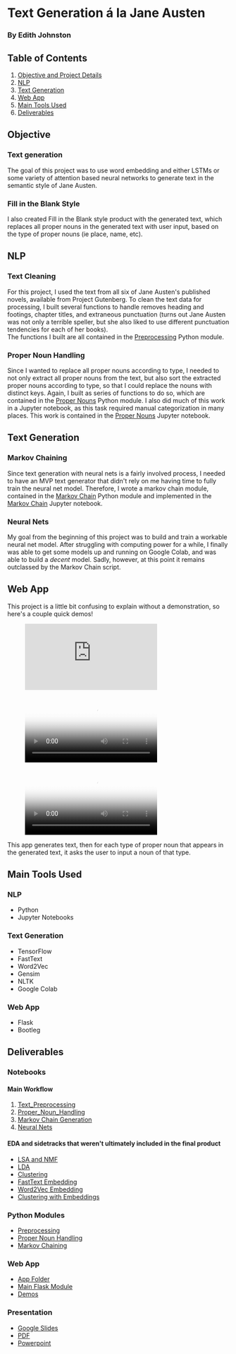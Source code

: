 # Text Generation á la Jane Austen
### By Edith Johnston

## Table of Contents
1. [Objective and Project Details](#objective)  
2. [NLP](#nlp)  
3. [Text Generation](#text-generation)  
4. [Web App](#web-app)  
5. [Main Tools Used](#main-tools-used)  
6. [Deliverables](#deliverables)  

## Objective
### Text generation
The goal of this project was to use word embedding and either LSTMs or some variety of attention based neural networks to generate text in the semantic style of Jane Austen. 
### Fill in the Blank Style
I also created Fill in the Blank style product with the generated text, which replaces all proper nouns in the generated text with user input, based on the type of proper nouns (ie place, name, etc).

## NLP
### Text Cleaning
For this project, I used the text from all six of Jane Austen's published novels, available from Project Gutenberg. To clean the text data for processing, I built several functions to handle removes heading and footings, chapter titles, and extraneous punctuation (turns out Jane Austen was not only a terrible speller, but she also liked to use different punctuation tendencies for each of her books).   
The functions I built are all contained in the [Preprocessing](#python-modules) Python module.
### Proper Noun Handling
Since I wanted to replace all proper nouns according to type, I needed to not only extract all proper nouns from the text, but also sort the extracted proper nouns according to type, so that I could replace the nouns with distinct keys. Again, I built as series of functions to do so, which are contained in the [Proper Nouns](#python-modules) Python module. I also did much of this work in a Jupyter notebook, as this task required manual categorization in many places. This work is contained in the [Proper Nouns](#notebooks) Jupyter notebook.

## Text Generation
### Markov Chaining
Since text generation with neural nets is a fairly involved process, I needed to have an MVP text generator that didn't rely on me having time to fully train the neural net model. Therefore, I wrote a markov chain module, contained in the [Markov Chain](#python-modules) Python module and implemented in the [Markov Chain](#notebooks) Jupyter notebook.
### Neural Nets
My goal from the beginning of this project was to build and train a workable neural net model. After struggling with computing power for a while, I finally was able to get some models up and running on Google Colab, and was able to build a *decent* model. Sadly, however, at this point it remains outclassed by the Markov Chain script.

## Web App
This project is a little bit confusing to explain without a demonstration, so here's a couple quick demos!  
  
  
<figure class="video_container">
  <iframe src="https://drive.google.com/file/d/18GRFJiLAa5t437xa5jXaJ9OCgqjTEJQ9/view?usp=sharing" frameborder="0" allowfullscreen="true"> </iframe>
</figure>
  
  
<figure class="video_container">
  <video controls="true" allowfullscreen="true" poster="path/to/poster_image.png">
    <source src="https://www.github.com/edithalice/jane_austen_generation/app/media/app_demo.mp4" type="video/mp4">
    <source src="https://www.github.com/edithalice/jane_austen_generation/app/media/app_demo.ogg" type="video/ogg">
    <source src="https://www.github.com/edithalice/jane_austen_generation/app/media/app_demo.webm" type="video/webm">
  </video>
</figure>

  
<figure class="video_container">
  <video controls="true" allowfullscreen="true" poster="path/to/poster_image.png">
    <source src="https://www.github.com/edithalice/jane_austen_generation/app/media/app_demo2.mp4" type="video/mp4">
    <source src="https://www.github.com/edithalice/jane_austen_generation/app/media/app_demo2.ogg" type="video/ogg">
    <source src="https://www.github.com/edithalice/jane_austen_generation/app/media/app_demo2.webm" type="video/webm">
  </video>
</figure>
  
This app generates text, then for each type of proper noun that appears in the generated text, it asks the user to input a noun of that type.

## Main Tools Used
### NLP
- Python
- Jupyter Notebooks
### Text Generation
- TensorFlow
- FastText
- Word2Vec
- Gensim
- NLTK 
- Google Colab
### Web App
- Flask
- Bootleg

## Deliverables
### Notebooks
#### Main Workflow
1. [Text_Preprocessing](https://www.github.com/edithalice/jane_austen_generation/Text_Preprocessing.ipynb)
2. [Proper_Noun_Handling](https://www.github.com/edithalice/jane_austen_generation/Proper_Nouns.ipynb)
3. [Markov Chain Generation](https://www.github.com/edithalice/jane_austen_generation/Markov.ipynb)
4. [Neural Nets](https://www.github.com/edithalice/jane_austen_generation/Neural_Nets.ipynb)
#### EDA and sidetracks that weren't ultimately included in the final product
- [LSA and NMF](https://www.github.com/edithalice/jane_austen_generation/LSA_and_NMF.ipynb)
- [LDA](https://www.github.com/edithalice/jane_austen_generation/edith_johnston/LDA.ipynb)
- [Clustering](https://www.github.com/edithalice/jane_austen_generation/Clustering_TFIDF.ipynb)
- [FastText Embedding](https://www.github.com/edithalice/jane_austen_generation/FastText_Embedding.ipynb)
- [Word2Vec Embedding](https://www.github.com/edithalice/jane_austen_generation/Word2Vec_Embedding.ipynb)
- [Clustering with Embeddings](https://www.github.com/edithalice/jane_austen_generation/Clustering_FastText.ipynb)
### Python Modules
- [Preprocessing](https://www.github.com/edithalice/jane_austen_generation/preprocessing.py)
- [Proper Noun Handling](https://www.github.com/edithalice/jane_austen_generation/proper_nouns.py)
- [Markov Chaining](https://www.github.com/edithalice/jane_austen_generation/markov.py)
### Web App
- [App Folder](https://www.github.com/edithalice/jane_austen_generation/app)
- [Main Flask Module](https://www.github.com/edithalice/jane_austen_generation/app/app.py)
- [Demos](https://www.github.com/edithalice/jane_austen_generation/app/media)
### Presentation
- [Google Slides]()
- [PDF](https://www.github.com/edithalice/jane_austen_generation/presentation/pres.pdf)
- [Powerpoint](https://www.github.com/edithalice/jane_austen_generation/presentation/pres.pptx)


